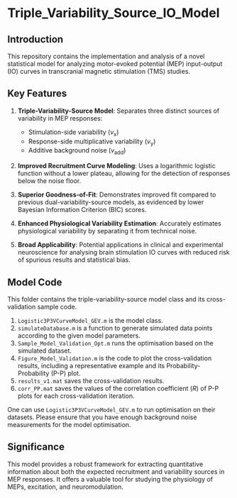 # Triple_Variability_Source_IO_Model
## Introduction

This repository contains the implementation and analysis of a novel statistical model for analyzing motor-evoked potential (MEP) input-output (IO) curves in transcranial magnetic stimulation (TMS) studies.

## Key Features

1. **Triple-Variability-Source Model**: Separates three distinct sources of variability in MEP responses:
   - Stimulation-side variability ($v_\textrm{x}$)
   - Response-side multiplicative variability ($v_\textrm{y}$)
   - Additive background noise ($v_\textrm{add}$)

2. **Improved Recruitment Curve Modeling**: Uses a logarithmic logistic function without a lower plateau, allowing for the detection of responses below the noise floor.

3. **Superior Goodness-of-Fit**: Demonstrates improved fit compared to previous dual-variability-source models, as evidenced by lower Bayesian Information Criterion (BIC) scores.

4. **Enhanced Physiological Variability Estimation**: Accurately estimates physiological variability by separating it from technical noise.

5. **Broad Applicability**: Potential applications in clinical and experimental neuroscience for analysing brain stimulation IO curves with reduced risk of spurious results and statistical bias.

## Model Code
This folder contains the triple-variability-source model class and its cross-validation sample code.
1. `Logistic3P3VCurveModel_GEV.m` is the model class.
2. `simulateDatabase.m` is a function to generate simulated data points according to the given model parameters.
3. `Sample_Model_Validation_Opt.m` runs the optimisation based on the simulated dataset.
4. `Figure_Model_Validation.m` is the code to plot the cross-validation results, including a representative example and its Probability-Probability (P-P) plot.
5. `results_v1.mat` saves the cross-validation results.
6. `corr_PP.mat` saves the values of the correlation coefficient ($R$) of P-P plots for each cross-validation iteration. 

One can use `Logistic3P3VCurveModel_GEV.m` to run optimisation on their datasets. Please ensure that you have enough background noise measurements for the model optimisation.


## Significance

This model provides a robust framework for extracting quantitative information about both the expected recruitment and variability sources in MEP responses. It offers a valuable tool for studying the physiology of MEPs, excitation, and neuromodulation.
